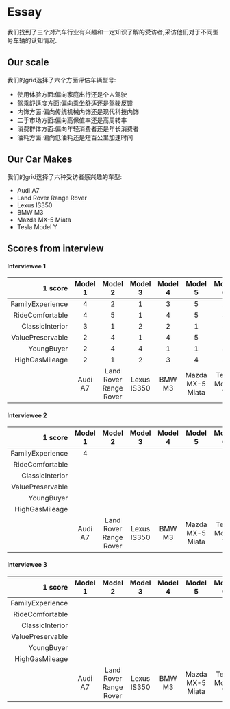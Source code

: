 # Essay


我们找到了三个对汽车行业有兴趣和一定知识了解的受访者,采访他们对于不同型号车辆的认知情况.
## Our scale
我们的grid选择了六个方面评估车辆型号:
- 使用体验方面:偏向家庭出行还是个人驾驶
- 驾乘舒适度方面:偏向乘坐舒适还是驾驶反馈
- 内饰方面:偏向传统机械内饰还是现代科技内饰
- 二手市场方面:偏向高保值率还是高周转率
- 消费群体方面:偏向年轻消费者还是年长消费者
- 油耗方面:偏向低油耗还是短百公里加速时间
## Our Car Makes
我们的grid选择了六种受访者感兴趣的车型:
- Audi A7
- Land Rover Range Rover
- Lexus IS350
- BMW M3
- Mazda MX-5 Miata
- Tesla Model Y
## Scores from interview

#### Interviewee 1
|          1 score | Model 1 |        Model 2         |   Model 3   | Model 4 |     Model 5      |    Model 6    | 5 score          |
| ---------------: | :-----: | :--------------------: | :---------: | :-----: | :--------------: | :-----------: | :--------------- |
| FamilyExperience |    4    |           2            |      1      |    3    |        5         |       2       | DriveExperience  |
|  RideComfortable |    4    |           5            |      1      |    4    |        5         |       3       | DriveComfortable |
|  ClassicInterior |    3    |           1            |      2      |    2    |        1         |       5       | TechInterior     |
| ValuePreservable |    2    |           4            |      1      |    4    |        5         |       2       | HighTurnover     |
|       YoungBuyer |    2    |           4            |      4      |    1    |        1         |       3       | ElderBuyer       |
|   HighGasMileage |    2    |           1            |      2      |    3    |        4         |       5       | Quick0-60Time    |
|                  | Audi A7 | Land Rover Range Rover | Lexus IS350 | BMW M3  | Mazda MX-5 Miata | Tesla Model Y |                  |

#### Interviewee 2
|          1 score | Model 1 |        Model 2         |   Model 3   | Model 4 |     Model 5      |    Model 6    | 5 score          |
| ---------------: | :-----: | :--------------------: | :---------: | :-----: | :--------------: | :-----------: | :--------------- |
| FamilyExperience |    4    |                        |             |         |                  |               | DriveExperience  |
|  RideComfortable |         |                        |             |         |                  |               | DriveComfortable |
|  ClassicInterior |         |                        |             |         |                  |               | TechInterior     |
| ValuePreservable |         |                        |             |         |                  |               | HighTurnover     |
|       YoungBuyer |         |                        |             |         |                  |               | ElderBuyer       |
|   HighGasMileage |         |                        |             |         |                  |               | Quick0-60Time    |
|                  | Audi A7 | Land Rover Range Rover | Lexus IS350 | BMW M3  | Mazda MX-5 Miata | Tesla Model Y |                  |


#### Interviewee 3

|          1 score | Model 1 |        Model 2         |   Model 3   | Model 4 |     Model 5      |    Model 6    | 5 score          |
| ---------------: | :-----: | :--------------------: | :---------: | :-----: | :--------------: | :-----------: | :--------------- |
| FamilyExperience |         |                        |             |         |                  |               | DriveExperience  |
|  RideComfortable |         |                        |             |         |                  |               | DriveComfortable |
|  ClassicInterior |         |                        |             |         |                  |               | TechInterior     |
| ValuePreservable |         |                        |             |         |                  |               | HighTurnover     |
|       YoungBuyer |         |                        |             |         |                  |               | ElderBuyer       |
|   HighGasMileage |         |                        |             |         |                  |               | Quick0-60Time    |
|                  | Audi A7 | Land Rover Range Rover | Lexus IS350 | BMW M3  | Mazda MX-5 Miata | Tesla Model Y |                  |


